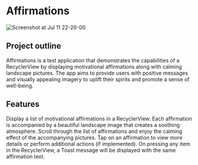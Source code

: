 # Affirmations

![Screenshot at Jul 11 22-26-00](https://github.com/kirsanov-dev/Affirmations/assets/80982911/7d375a8a-4ba8-46de-8794-7593bc471e03)

## Project outline

Affirmations is a test application that demonstrates the capabilities of a RecyclerView by displaying motivational affirmations along with calming landscape pictures. The app aims to provide users with positive messages and visually appealing imagery to uplift their spirits and promote a sense of well-being.

## Features
Display a list of motivational affirmations in a RecyclerView.
Each affirmation is accompanied by a beautiful landscape image that creates a soothing atmosphere.
Scroll through the list of affirmations and enjoy the calming effect of the accompanying pictures.
Tap on an affirmation to view more details or perform additional actions (if implemented).
On pressing any item in the RecyclerView, a Toast message will be displayed with the same affirmation text.
